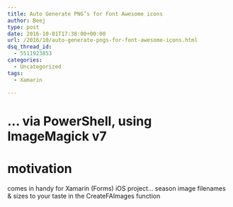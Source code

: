 ```yaml
---
title: Auto Generate PNG’s for Font Awesome icons
author: Beej
type: post
date: 2016-10-01T17:38:00+00:00
url: /2016/10/auto-generate-pngs-for-font-awesome-icons.html
dsq_thread_id:
  - 5511923853
categories:
  - Uncategorized
tags:
  - Xamarin

---
```

# ... via PowerShell, using ImageMagick v7

# motivation

comes in handy for Xamarin (Forms) iOS project... season image filenames & sizes to your taste in the CreateFAImages function